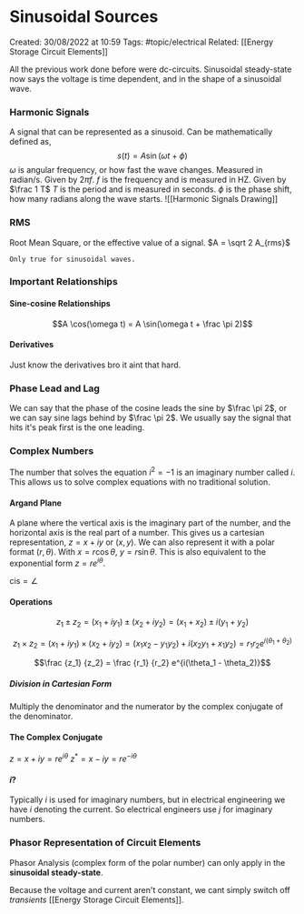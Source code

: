 # Sinusoidal Sources
Created: 30/08/2022 at 10:59
Tags: #topic/electrical
Related: [[Energy Storage Circuit Elements]]

All the previous work done before were dc-circuits. Sinusoidal steady-state now says the voltage is time dependent, and in the shape of a sinusoidal wave.

### Harmonic Signals
A signal that can be represented as a sinusoid.
Can be mathematically defined as,
$$s(t) = A \sin (\omega t + \phi)$$
$\omega$ is angular frequency, or how fast the wave changes. Measured in radian/s. Given by $2\pi f$.
$f$ is the frequency and is measured in HZ. Given by $\frac 1 T$
$T$ is the period and is measured in seconds.
$\phi$ is the phase shift, how many radians along the wave starts. 
![[Harmonic Signals Drawing]]
### RMS
Root Mean Square, or the effective value of a signal.
$A = \sqrt 2 A_{rms}$
```ad-info
Only true for sinusoidal waves.
```

### Important Relationships
#### Sine-cosine Relationships
$$A \cos(\omega t) = A \sin(\omega t + \frac \pi 2)$$

#### Derivatives
Just know the derivatives bro it aint that hard.

### Phase Lead and Lag
We can say that the phase of the cosine leads the sine by $\frac \pi 2$, or we can say sine lags behind by $\frac \pi 2$.
We usually say the signal that hits it's peak first is the one leading.

### Complex Numbers
The number that solves the equation $i^2 = -1$ is an imaginary number called $i$.
This allows us to solve complex equations with no traditional solution.

#### Argand Plane
A plane where the vertical axis is the imaginary part of the number, and the horizontal axis is the real part of a number.
This gives us a cartesian representation, $z = x + iy$ or $(x, y)$.
We can also represent it with a polar format $(r, \theta)$. With $x = r \cos \theta, \ y = r \sin \theta$.
This is also equivalent to the exponential form $z = r e^{i \theta}$.

$\mathrm {cis} = \angle$

#### Operations
$$z_1 \pm z_2 = (x_1 + iy_1) \pm (x_2 + iy_2) = (x_1 + x_2) \pm i(y_1 + y_2)$$

$$z_1 \times z_2 = (x_1 + iy_1) \times (x_2 + iy_2) = (x_1x_2 - y_1y_2) + i(x_2y_1 + x_1y_2) = r_1r_2e^{i(\theta_1 + \theta_2)}$$

$$\frac {z_1} {z_2} = \frac {r_1} {r_2} e^{i(\theta_1 - \theta_2)}$$

##### Division in Cartesian Form
Multiply the denominator and the numerator by the complex conjugate of the denominator.

#### The Complex Conjugate
$z = x + iy = re^{i\theta}$
$z^* = x - iy = re^{-i\theta}$

#### $i$?
Typically $i$ is used for imaginary numbers, but in electrical engineering we have $i$ denoting the current. So electrical engineers use $j$ for imaginary numbers.

### Phasor Representation of Circuit Elements
Phasor Analysis (complex form of the polar number) can only apply in the **sinusoidal steady-state**.

Because the voltage and current aren't constant, we cant simply switch off *transients* [[Energy Storage Circuit Elements]].

